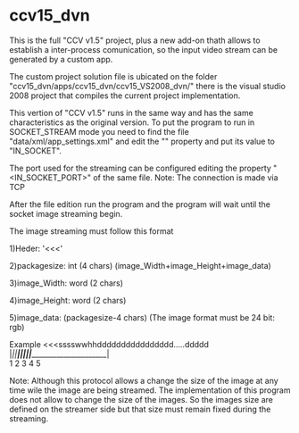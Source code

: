 ccv15_dvn
=========

This is the full "CCV v1.5" project, plus a new add-on thath allows to establish 
a inter-process comunication, so the input video stream can be generated by a custom app.

The custom project solution file is ubicated on the folder "ccv15_dvn/apps/ccv15_dvn/ccv15_VS2008_dvn/"
there is the visual studio 2008 project that compiles the current project implementation.

This vertion of "CCV v1.5" runs in the same way and has the same characteristics as the original version.
To put the program to run in SOCKET_STREAM mode you need to  find the file "data/xml/app_settings.xml"
and edit the "<SOURCE>" property and put its value to "IN_SOCKET".

The port used for the streaming can be configured editing the property "<IN_SOCKET_PORT>" of the same file.
Note:	The connection is made via TCP

After the file edition run the program and the program will wait until the socket image streaming begin.

The image streaming must follow this format 

1)Heder:		'<<<'

2)packagesize:	int (4 chars) (image_Width+image_Height+image_data)

3)image_Width:	word (2 chars)

4)image_Height:	word (2 chars)

5)image_data:	(packagesize-4 chars)  (The image format must be 24 bit: rgb)


Example
		<<<sssswwhhdddddddddddddddd.....ddddd									
		|_||__|||||________________________|									
		 1   2 3 4             5



Note:
	Although this protocol allows a change the size of the image at any time wile the image are being streamed.
	The implementation of this program does not allow to change the size of the images.
	So the images size are defined on the streamer side but that size must remain fixed during the streaming.
	


